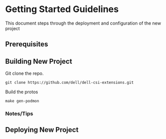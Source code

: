 <!--
Copyright (c) 2021 Dell Inc., or its subsidiaries. All Rights Reserved.

Licensed under the Apache License, Version 2.0 (the "License");
you may not use this file except in compliance with the License.
You may obtain a copy of the License at

    http://www.apache.org/licenses/LICENSE-2.0
-->

# Getting Started Guidelines
This document steps through the deployment and configuration of the new project

## Prerequisites


## Building New Project
Git clone the repo. 
```shell
git clone https://github.com/dell/dell-csi-extensions.git
```

Build the protos

```shell
make gen-podmon
```

### Notes/Tips


## Deploying New Project
